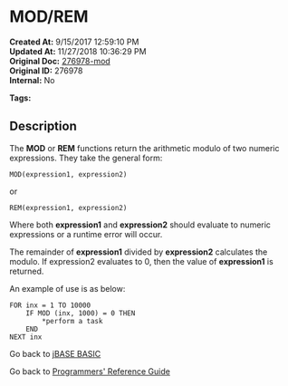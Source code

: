 # MOD/REM

**Created At:** 9/15/2017 12:59:10 PM  
**Updated At:** 11/27/2018 10:36:29 PM  
**Original Doc:** [276978-mod](https://docs.jbase.com/36868-jbase-basic/276978-mod)  
**Original ID:** 276978  
**Internal:** No  

**Tags:**
<badge text='mod' vertical='middle' />
<badge text='rem' vertical='middle' />
<badge text='mathematical operations' vertical='middle' />

## Description

The **MOD** or **REM** functions return the arithmetic modulo of two numeric expressions. They take the general form:

```
MOD(expression1, expression2)
```

or

```
REM(expression1, expression2)
```

Where both **expression1** and **expression2** should evaluate to numeric expressions or a runtime error will occur.

The remainder of **expression1** divided by **expression2** calculates the modulo. If expression2 evaluates to 0, then the value of **expression1** is returned.

An example of use is as below:

```
FOR inx = 1 TO 10000
    IF MOD (inx, 1000) = 0 THEN
        *perform a task
    END
NEXT inx
```

Go back to [jBASE BASIC](./../jbase-basic-programmers-reference-guide)

Go back to [Programmers' Reference Guide](./../../reference-guides/jbc/README.md)

  
<PageFooter />
